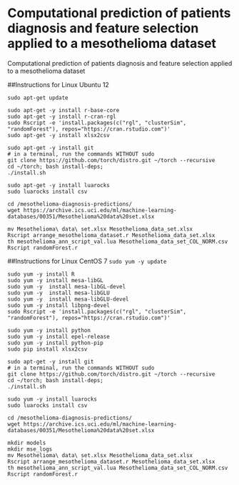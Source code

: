 # Computational prediction of patients diagnosis and feature selection applied to a mesothelioma dataset
Computational prediction of patients diagnosis and feature selection applied to a mesothelioma dataset

##Instructions for Linux Ubuntu 12

`sudo apt-get update`<br>

`sudo apt-get -y install r-base-core`<br>
`sudo apt-get -y install r-cran-rgl`<br>
`sudo Rscript -e 'install.packages(c("rgl", "clusterSim", "randomForest"), repos="https://cran.rstudio.com")'`<br>
`sudo apt-get -y install xlsx2csv`<br>

`sudo apt-get -y install git`<br>
`# in a terminal, run the commands WITHOUT sudo`<br>
`git clone https://github.com/torch/distro.git ~/torch --recursive`<br>
`cd ~/torch; bash install-deps;`<br>
`./install.sh`<br>

`sudo apt-get -y install luarocks`<br>
`sudo luarocks install csv`<br>

`cd /mesothelioma-diagnosis-predictions/`<br>
`wget https://archive.ics.uci.edu/ml/machine-learning-databases/00351/Mesothelioma%20data%20set.xlsx`<br>

`mv Mesothelioma\ data\ set.xlsx Mesothelioma_data_set.xlsx`<br>
`Rscript arrange_mesothelioma_dataset.r Mesothelioma_data_set.xlsx`<br>
`th mesothelioma_ann_script_val.lua Mesothelioma_data_set_COL_NORM.csv`<br>
`Rscript randomForest.r`<br>



##Instructions for Linux CentOS 7
`sudo yum -y update`

`sudo yum -y install R` <br>
`sudo yum -y install mesa-libGL` <br>
`sudo yum -y  install mesa-libGL-devel` <br>
`sudo yum -y  install mesa-libGLU` <br>
`sudo yum -y  install mesa-libGLU-devel` <br>
`sudo yum -y install libpng-devel` <br>
`sudo Rscript -e 'install.packages(c("rgl", "clusterSim", "randomForest"), repos="https://cran.rstudio.com")'` <br>

`sudo yum -y install python` <br>
`sudo yum -y install epel-release` <br>
`sudo yum -y install python-pip` <br>
`sudo pip install xlsx2csv` <br>

`sudo apt-get -y install git` <br>
`# in a terminal, run the commands WITHOUT sudo` <br>
`git clone https://github.com/torch/distro.git ~/torch --recursive` <br>
`cd ~/torch; bash install-deps;` <br>
`./install.sh` <br>

`sudo yum -y install luarocks` <br>
`sudo luarocks install csv` <br>

`cd /mesothelioma-diagnosis-predictions/` <br>
`wget https://archive.ics.uci.edu/ml/machine-learning-databases/00351/Mesothelioma%20data%20set.xlsx` <br>

`mkdir models` <br>
`mkdir mse_logs` <br>
`mv Mesothelioma\ data\ set.xlsx Mesothelioma_data_set.xlsx` <br>
`Rscript arrange_mesothelioma_dataset.r Mesothelioma_data_set.xlsx` <br>
`th mesothelioma_ann_script_val.lua Mesothelioma_data_set_COL_NORM.csv` <br>
`Rscript randomForest.r` <br>


